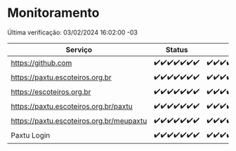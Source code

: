 # Monitoramento

Última verificação: 03/02/2024 16:02:00 -03

|Serviço|Status|Últimas 24h|
|---|---|---|
|https://github.com|<span title="2024-01-27: OK=24">✔️</span><span title="2024-01-28: OK=24">✔️</span><span title="2024-01-29: OK=24">✔️</span><span title="2024-01-30: OK=24">✔️</span><span title="2024-01-31: OK=24">✔️</span><span title="2024-02-01: OK=24">✔️</span><span title="2024-02-02: OK=19">✔️</span>|<span title="02/02/2024 16:05:00 -03 : 200">✔️</span><span title="02/02/2024 17:06:00 -03 : 200">✔️</span><span title="02/02/2024 18:05:00 -03 : 200">✔️</span><span title="02/02/2024 19:04:00 -03 : 200">✔️</span><span title="02/02/2024 20:05:00 -03 : 200">✔️</span><span title="02/02/2024 21:29:00 -03 : 200">✔️</span><span title="02/02/2024 22:36:00 -03 : 200">✔️</span><span title="02/02/2024 23:10:00 -03 : 200">✔️</span><span title="03/02/2024 00:07:00 -03 : 200">✔️</span><span title="03/02/2024 01:07:00 -03 : 200">✔️</span><span title="03/02/2024 02:04:00 -03 : 200">✔️</span><span title="03/02/2024 03:07:00 -03 : 200">✔️</span><span title="03/02/2024 04:05:00 -03 : 200">✔️</span><span title="03/02/2024 05:07:00 -03 : 200">✔️</span><span title="03/02/2024 06:06:00 -03 : 200">✔️</span><span title="03/02/2024 07:04:00 -03 : 200">✔️</span><span title="03/02/2024 08:04:00 -03 : 200">✔️</span><span title="03/02/2024 09:10:00 -03 : 200">✔️</span><span title="03/02/2024 10:04:00 -03 : 200">✔️</span><span title="03/02/2024 11:03:00 -03 : 200">✔️</span><span title="03/02/2024 12:03:00 -03 : 200">✔️</span><span title="03/02/2024 13:08:00 -03 : 200">✔️</span><span title="03/02/2024 14:03:00 -03 : 200">✔️</span><span title="03/02/2024 15:07:00 -03 : 200">✔️</span><span title="03/02/2024 16:02:00 -03 : 200">✔️</span>|
|https://paxtu.escoteiros.org.br|<span title="2024-01-27: OK=24">✔️</span><span title="2024-01-28: OK=24">✔️</span><span title="2024-01-29: OK=24">✔️</span><span title="2024-01-30: OK=24">✔️</span><span title="2024-01-31: OK=24">✔️</span><span title="2024-02-01: OK=24">✔️</span><span title="2024-02-02: OK=19">✔️</span>|<span title="02/02/2024 16:05:00 -03 : 200">✔️</span><span title="02/02/2024 17:06:00 -03 : 200">✔️</span><span title="02/02/2024 18:05:00 -03 : 200">✔️</span><span title="02/02/2024 19:04:00 -03 : 200">✔️</span><span title="02/02/2024 20:05:00 -03 : 200">✔️</span><span title="02/02/2024 21:29:00 -03 : 200">✔️</span><span title="02/02/2024 22:36:00 -03 : 200">✔️</span><span title="02/02/2024 23:10:00 -03 : 200">✔️</span><span title="03/02/2024 00:07:00 -03 : 200">✔️</span><span title="03/02/2024 01:07:00 -03 : 200">✔️</span><span title="03/02/2024 02:04:00 -03 : 200">✔️</span><span title="03/02/2024 03:07:00 -03 : 200">✔️</span><span title="03/02/2024 04:05:00 -03 : 200">✔️</span><span title="03/02/2024 05:07:00 -03 : 200">✔️</span><span title="03/02/2024 06:06:00 -03 : 200">✔️</span><span title="03/02/2024 07:04:00 -03 : 200">✔️</span><span title="03/02/2024 08:04:00 -03 : 200">✔️</span><span title="03/02/2024 09:10:00 -03 : 200">✔️</span><span title="03/02/2024 10:04:00 -03 : 200">✔️</span><span title="03/02/2024 11:03:00 -03 : 200">✔️</span><span title="03/02/2024 12:03:00 -03 : 200">✔️</span><span title="03/02/2024 13:08:00 -03 : 200">✔️</span><span title="03/02/2024 14:03:00 -03 : 200">✔️</span><span title="03/02/2024 15:07:00 -03 : 200">✔️</span><span title="03/02/2024 16:02:00 -03 : 200">✔️</span>|
|https://escoteiros.org.br|<span title="2024-01-27: OK=24">✔️</span><span title="2024-01-28: OK=24">✔️</span><span title="2024-01-29: OK=24">✔️</span><span title="2024-01-30: OK=24">✔️</span><span title="2024-01-31: OK=24">✔️</span><span title="2024-02-01: OK=24">✔️</span><span title="2024-02-02: OK=19">✔️</span>|<span title="02/02/2024 16:05:00 -03 : 200">✔️</span><span title="02/02/2024 17:06:00 -03 : 200">✔️</span><span title="02/02/2024 18:05:00 -03 : 200">✔️</span><span title="02/02/2024 19:04:00 -03 : 200">✔️</span><span title="02/02/2024 20:05:00 -03 : 200">✔️</span><span title="02/02/2024 21:29:00 -03 : 200">✔️</span><span title="02/02/2024 22:36:00 -03 : 200">✔️</span><span title="02/02/2024 23:10:00 -03 : 200">✔️</span><span title="03/02/2024 00:07:00 -03 : 200">✔️</span><span title="03/02/2024 01:07:00 -03 : 200">✔️</span><span title="03/02/2024 02:04:00 -03 : 200">✔️</span><span title="03/02/2024 03:07:00 -03 : 200">✔️</span><span title="03/02/2024 04:05:00 -03 : 200">✔️</span><span title="03/02/2024 05:07:00 -03 : 200">✔️</span><span title="03/02/2024 06:06:00 -03 : 200">✔️</span><span title="03/02/2024 07:04:00 -03 : 200">✔️</span><span title="03/02/2024 08:04:00 -03 : 200">✔️</span><span title="03/02/2024 09:10:00 -03 : 200">✔️</span><span title="03/02/2024 10:04:00 -03 : 200">✔️</span><span title="03/02/2024 11:03:00 -03 : 200">✔️</span><span title="03/02/2024 12:03:00 -03 : 200">✔️</span><span title="03/02/2024 13:08:00 -03 : 200">✔️</span><span title="03/02/2024 14:03:00 -03 : 200">✔️</span><span title="03/02/2024 15:07:00 -03 : 200">✔️</span><span title="03/02/2024 16:02:00 -03 : 200">✔️</span>|
|https://paxtu.escoteiros.org.br/paxtu|<span title="2024-01-27: OK=24">✔️</span><span title="2024-01-28: OK=24">✔️</span><span title="2024-01-29: OK=24">✔️</span><span title="2024-01-30: OK=24">✔️</span><span title="2024-01-31: OK=24">✔️</span><span title="2024-02-01: OK=24">✔️</span><span title="2024-02-02: OK=19">✔️</span>|<span title="02/02/2024 16:05:00 -03 : 200">✔️</span><span title="02/02/2024 17:06:00 -03 : 200">✔️</span><span title="02/02/2024 18:05:00 -03 : 200">✔️</span><span title="02/02/2024 19:04:00 -03 : 200">✔️</span><span title="02/02/2024 20:05:00 -03 : 200">✔️</span><span title="02/02/2024 21:29:00 -03 : 200">✔️</span><span title="02/02/2024 22:36:00 -03 : 200">✔️</span><span title="02/02/2024 23:10:00 -03 : 200">✔️</span><span title="03/02/2024 00:07:00 -03 : 200">✔️</span><span title="03/02/2024 01:07:00 -03 : 200">✔️</span><span title="03/02/2024 02:04:00 -03 : 200">✔️</span><span title="03/02/2024 03:07:00 -03 : 200">✔️</span><span title="03/02/2024 04:05:00 -03 : 200">✔️</span><span title="03/02/2024 05:07:00 -03 : 200">✔️</span><span title="03/02/2024 06:06:00 -03 : 200">✔️</span><span title="03/02/2024 07:04:00 -03 : 200">✔️</span><span title="03/02/2024 08:04:00 -03 : 200">✔️</span><span title="03/02/2024 09:10:00 -03 : 200">✔️</span><span title="03/02/2024 10:04:00 -03 : 200">✔️</span><span title="03/02/2024 11:03:00 -03 : 200">✔️</span><span title="03/02/2024 12:03:00 -03 : 200">✔️</span><span title="03/02/2024 13:08:00 -03 : 200">✔️</span><span title="03/02/2024 14:03:00 -03 : 200">✔️</span><span title="03/02/2024 15:07:00 -03 : 200">✔️</span><span title="03/02/2024 16:02:00 -03 : 200">✔️</span>|
|https://paxtu.escoteiros.org.br/meupaxtu|<span title="2024-01-27: OK=24">✔️</span><span title="2024-01-28: OK=24">✔️</span><span title="2024-01-29: OK=24">✔️</span><span title="2024-01-30: OK=24">✔️</span><span title="2024-01-31: OK=24">✔️</span><span title="2024-02-01: OK=24">✔️</span><span title="2024-02-02: OK=19">✔️</span>|<span title="02/02/2024 16:05:00 -03 : 200">✔️</span><span title="02/02/2024 17:06:00 -03 : 200">✔️</span><span title="02/02/2024 18:05:00 -03 : 200">✔️</span><span title="02/02/2024 19:04:00 -03 : 200">✔️</span><span title="02/02/2024 20:05:00 -03 : 200">✔️</span><span title="02/02/2024 21:29:00 -03 : 200">✔️</span><span title="02/02/2024 22:36:00 -03 : 200">✔️</span><span title="02/02/2024 23:10:00 -03 : 200">✔️</span><span title="03/02/2024 00:07:00 -03 : 200">✔️</span><span title="03/02/2024 01:07:00 -03 : 200">✔️</span><span title="03/02/2024 02:04:00 -03 : 200">✔️</span><span title="03/02/2024 03:07:00 -03 : 200">✔️</span><span title="03/02/2024 04:05:00 -03 : 200">✔️</span><span title="03/02/2024 05:07:00 -03 : 200">✔️</span><span title="03/02/2024 06:06:00 -03 : 200">✔️</span><span title="03/02/2024 07:04:00 -03 : 200">✔️</span><span title="03/02/2024 08:04:00 -03 : 200">✔️</span><span title="03/02/2024 09:10:00 -03 : 200">✔️</span><span title="03/02/2024 10:04:00 -03 : 200">✔️</span><span title="03/02/2024 11:03:00 -03 : 200">✔️</span><span title="03/02/2024 12:03:00 -03 : 200">✔️</span><span title="03/02/2024 13:08:00 -03 : 200">✔️</span><span title="03/02/2024 14:03:00 -03 : 200">✔️</span><span title="03/02/2024 15:07:00 -03 : 200">✔️</span><span title="03/02/2024 16:02:00 -03 : 200">✔️</span>|
|Paxtu Login|<span title="2024-01-27: OK=24">✔️</span><span title="2024-01-28: OK=24">✔️</span><span title="2024-01-29: OK=24">✔️</span><span title="2024-01-30: OK=24">✔️</span><span title="2024-01-31: OK=24">✔️</span><span title="2024-02-01: OK=24">✔️</span><span title="2024-02-02: OK=19">✔️</span>|<span title="02/02/2024 16:05:00 -03 : 200">✔️</span><span title="02/02/2024 17:06:00 -03 : 200">✔️</span><span title="02/02/2024 18:05:00 -03 : 200">✔️</span><span title="02/02/2024 19:04:00 -03 : 200">✔️</span><span title="02/02/2024 20:05:00 -03 : 200">✔️</span><span title="02/02/2024 21:29:00 -03 : 200">✔️</span><span title="02/02/2024 22:36:00 -03 : 200">✔️</span><span title="02/02/2024 23:10:00 -03 : 200">✔️</span><span title="03/02/2024 00:07:00 -03 : 200">✔️</span><span title="03/02/2024 01:07:00 -03 : 200">✔️</span><span title="03/02/2024 02:04:00 -03 : 200">✔️</span><span title="03/02/2024 03:07:00 -03 : 200">✔️</span><span title="03/02/2024 04:05:00 -03 : 200">✔️</span><span title="03/02/2024 05:07:00 -03 : 200">✔️</span><span title="03/02/2024 06:06:00 -03 : 200">✔️</span><span title="03/02/2024 07:04:00 -03 : 200">✔️</span><span title="03/02/2024 08:04:00 -03 : 200">✔️</span><span title="03/02/2024 09:10:00 -03 : 200">✔️</span><span title="03/02/2024 10:04:00 -03 : 200">✔️</span><span title="03/02/2024 11:03:00 -03 : 200">✔️</span><span title="03/02/2024 12:03:00 -03 : 200">✔️</span><span title="03/02/2024 13:08:00 -03 : 200">✔️</span><span title="03/02/2024 14:03:00 -03 : 200">✔️</span><span title="03/02/2024 15:07:00 -03 : 200">✔️</span><span title="03/02/2024 16:02:00 -03 : 200">✔️</span>|
